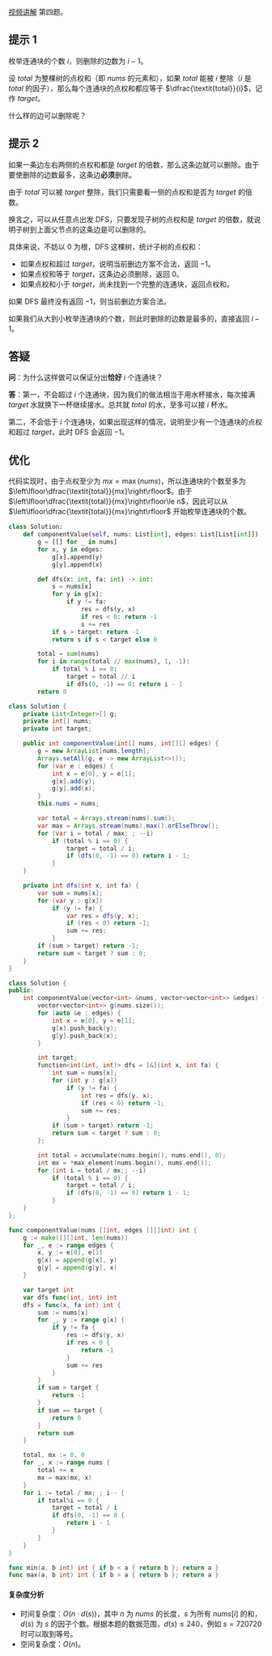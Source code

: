 [视频讲解](https://www.bilibili.com/video/BV1cV4y157BY) 第四题。

## 提示 1

枚举连通块的个数 $i$，则删除的边数为 $i-1$。

设 $\textit{total}$ 为整棵树的点权和（即 $\textit{nums}$ 的元素和），如果 $\textit{total}$ 能被 $i$ 整除（$i$ 是 $\textit{total}$ 的因子），那么每个连通块的点权和都应等于 $\dfrac{\textit{total}}{i}$，记作 $\textit{target}$。

什么样的边可以删除呢？

## 提示 2

如果一条边左右两侧的点权和都是 $\textit{target}$ 的倍数，那么这条边就可以删除。由于要使删除的边数最多，这条边**必须**删除。

由于 $\textit{total}$ 可以被 $\textit{target}$ 整除，我们只需要看一侧的点权和是否为 $\textit{target}$ 的倍数。

换言之，可以从任意点出发 DFS，只要发现子树的点权和是 $\textit{target}$ 的倍数，就说明子树到上面父节点的这条边是可以删除的。

具体来说，不妨以 $0$ 为根，DFS 这棵树，统计子树的点权和：

- 如果点权和超过 $\textit{target}$，说明当前删边方案不合法，返回 $-1$。
- 如果点权和等于 $\textit{target}$，这条边必须删除，返回 $0$。
- 如果点权和小于 $\textit{target}$，尚未找到一个完整的连通块，返回点权和。

如果 DFS 最终没有返回 $-1$，则当前删边方案合法。

如果我们从大到小枚举连通块的个数，则此时删除的边数是最多的，直接返回 $i-1$。

## 答疑

**问**：为什么这样做可以保证分出**恰好** $i$ 个连通块？

**答**：第一，不会超过 $i$ 个连通块，因为我们的做法相当于用水杯接水，每次接满 $\textit{target}$ 水就换下一杯继续接水。总共就 $\textit{total}$ 的水，至多可以接 $i$ 杯水。

第二，不会低于 $i$ 个连通块，如果出现这样的情况，说明至少有一个连通块的点权和超过 $\textit{target}$，此时 DFS 会返回 $-1$。

## 优化

代码实现时，由于点权至少为 $mx=\max(\textit{nums})$，所以连通块的个数至多为 $\left\lfloor\dfrac{\textit{total}}{mx}\right\rfloor$。由于 $\left\lfloor\dfrac{\textit{total}}{mx}\right\rfloor\le n$，因此可以从 $\left\lfloor\dfrac{\textit{total}}{mx}\right\rfloor$ 开始枚举连通块的个数。

```py [sol-Python3]
class Solution:
    def componentValue(self, nums: List[int], edges: List[List[int]]) -> int:
        g = [[] for _ in nums]
        for x, y in edges:
            g[x].append(y)
            g[y].append(x)

        def dfs(x: int, fa: int) -> int:
            s = nums[x]
            for y in g[x]:
                if y != fa:
                    res = dfs(y, x)
                    if res < 0: return -1
                    s += res
            if s > target: return -1
            return s if s < target else 0

        total = sum(nums)
        for i in range(total // max(nums), 1, -1):
            if total % i == 0:
                target = total // i
                if dfs(0, -1) == 0: return i - 1
        return 0
```

```java [sol-Java]
class Solution {
    private List<Integer>[] g;
    private int[] nums;
    private int target;

    public int componentValue(int[] nums, int[][] edges) {
        g = new ArrayList[nums.length];
        Arrays.setAll(g, e -> new ArrayList<>());
        for (var e : edges) {
            int x = e[0], y = e[1];
            g[x].add(y);
            g[y].add(x);
        }
        this.nums = nums;

        var total = Arrays.stream(nums).sum();
        var max = Arrays.stream(nums).max().orElseThrow();
        for (var i = total / max; ; --i)
            if (total % i == 0) {
                target = total / i;
                if (dfs(0, -1) == 0) return i - 1;
            }
    }

    private int dfs(int x, int fa) {
        var sum = nums[x];
        for (var y : g[x])
            if (y != fa) {
                var res = dfs(y, x);
                if (res < 0) return -1;
                sum += res;
            }
        if (sum > target) return -1;
        return sum < target ? sum : 0;
    }
}
```

```cpp [sol-C++]
class Solution {
public:
    int componentValue(vector<int> &nums, vector<vector<int>> &edges) {
        vector<vector<int>> g(nums.size());
        for (auto &e : edges) {
            int x = e[0], y = e[1];
            g[x].push_back(y);
            g[y].push_back(x);
        }

        int target;
        function<int(int, int)> dfs = [&](int x, int fa) {
            int sum = nums[x];
            for (int y : g[x])
                if (y != fa) {
                    int res = dfs(y, x);
                    if (res < 0) return -1;
                    sum += res;
                }
            if (sum > target) return -1;
            return sum < target ? sum : 0;
        };

        int total = accumulate(nums.begin(), nums.end(), 0);
        int mx = *max_element(nums.begin(), nums.end());
        for (int i = total / mx;; --i)
            if (total % i == 0) {
                target = total / i;
                if (dfs(0, -1) == 0) return i - 1;
            }
    }
};
```

```go [sol-Go]
func componentValue(nums []int, edges [][]int) int {
	g := make([][]int, len(nums))
	for _, e := range edges {
		x, y := e[0], e[1]
		g[x] = append(g[x], y)
		g[y] = append(g[y], x)
	}

	var target int
	var dfs func(int, int) int
	dfs = func(x, fa int) int {
		sum := nums[x]
		for _, y := range g[x] {
			if y != fa {
				res := dfs(y, x)
				if res < 0 {
					return -1
				}
				sum += res
			}
		}
		if sum > target {
			return -1
		}
		if sum == target {
			return 0
		}
		return sum
	}

	total, mx := 0, 0
	for _, x := range nums {
		total += x
		mx = max(mx, x)
	}
	for i := total / mx; ; i-- {
		if total%i == 0 {
			target = total / i
			if dfs(0, -1) == 0 {
				return i - 1
			}
		}
	}
}

func min(a, b int) int { if b < a { return b }; return a }
func max(a, b int) int { if b > a { return b }; return a }
```

#### 复杂度分析

- 时间复杂度：$O(n\cdot d(s))$，其中 $n$ 为 $\textit{nums}$ 的长度，$s$ 为所有 $\textit{nums}[i]$ 的和，$d(s)$ 为 $s$ 的因子个数。根据本题的数据范围，$d(s)\le 240$，例如 $s=720720$ 时可以取到等号。
- 空间复杂度：$O(n)$。
